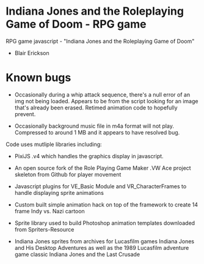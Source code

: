 # Indiana Jones and the Roleplaying Game of Doom -  RPG game
RPG game javascript - "Indiana Jones and the Roleplaying Game of Doom" 
-  Blair Erickson

# Known bugs
- Occasionally during a whip attack sequence, there's a null error of an img not being loaded. Appears to be from the script looking for an image that's already been erased. Retimed animation code to hopefully prevent.

- Occasionally background music file in m4a format will not play. Compressed to around 1 MB and it appears to have resolved bug.


Code uses mutliple libraries including: 
- PixiJS .v4 which handles the graphics display in javascript.

- An open source fork of the Role Playing Game Maker .VW Ace project skeleton from Github for player movement

- Javascript plugins for VE_Basic Module and VR_CharacterFrames to handle displaying sprite animations

- Custom built simple animation hack on top of the framework to create 14 frame Indy vs. Nazi cartoon

- Sprite library used to build Photoshop animation templates downloaded from Spriters-Resource 

- Indiana Jones sprites from archives for Lucasfilm games Indiana Jones and His Desktop Adventures as well as the 1989 Lucasfilm adventure game classic Indiana Jones and the Last Crusade
